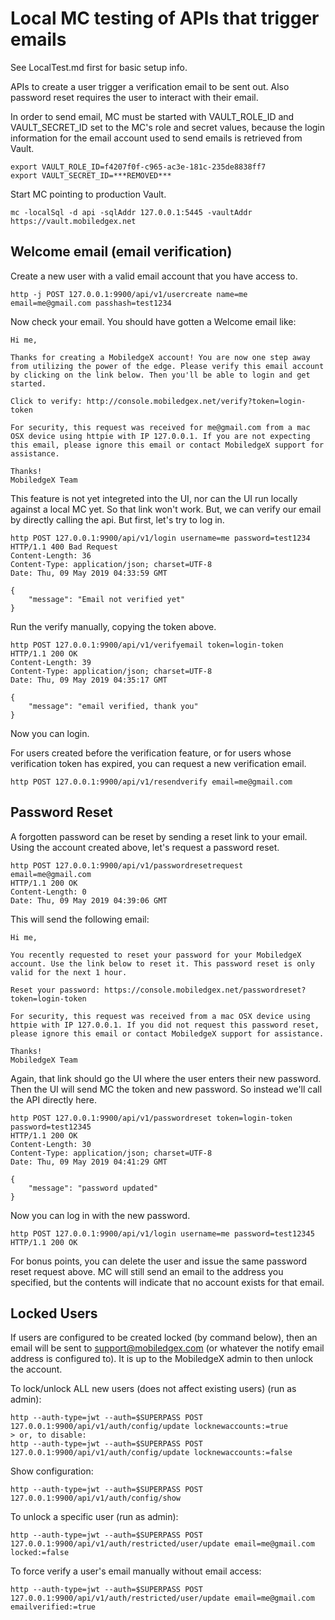 # Local MC testing of APIs that trigger emails

See LocalTest.md first for basic setup info.

APIs to create a user trigger a verification email to be sent out. Also password reset requires the user to interact with their email.

In order to send email, MC must be started with VAULT_ROLE_ID and VAULT_SECRET_ID set to the MC's role and secret values, because the login information for the email account used to send emails is retrieved from Vault.

```
export VAULT_ROLE_ID=f4207f0f-c965-ac3e-181c-235de8838ff7
export VAULT_SECRET_ID=***REMOVED***
```

Start MC pointing to production Vault.

```
mc -localSql -d api -sqlAddr 127.0.0.1:5445 -vaultAddr https://vault.mobiledgex.net
```

## Welcome email (email verification)

Create a new user with a valid email account that you have access to.

```
http -j POST 127.0.0.1:9900/api/v1/usercreate name=me email=me@gmail.com passhash=test1234
```

Now check your email. You should have gotten a Welcome email like:

```
Hi me,

Thanks for creating a MobiledgeX account! You are now one step away from utilizing the power of the edge. Please verify this email account by clicking on the link below. Then you'll be able to login and get started.

Click to verify: http://console.mobiledgex.net/verify?token=login-token

For security, this request was received for me@gmail.com from a mac OSX device using httpie with IP 127.0.0.1. If you are not expecting this email, please ignore this email or contact MobiledgeX support for assistance.

Thanks!
MobiledgeX Team
```

This feature is not yet integreted into the UI, nor can the UI run locally against a local MC yet. So that link won't work. But, we can verify our email by directly calling the api. But first, let's try to log in.

```
http POST 127.0.0.1:9900/api/v1/login username=me password=test1234
HTTP/1.1 400 Bad Request
Content-Length: 36
Content-Type: application/json; charset=UTF-8
Date: Thu, 09 May 2019 04:33:59 GMT

{
    "message": "Email not verified yet"
}
```

Run the verify manually, copying the token above.

```
http POST 127.0.0.1:9900/api/v1/verifyemail token=login-token
HTTP/1.1 200 OK
Content-Length: 39
Content-Type: application/json; charset=UTF-8
Date: Thu, 09 May 2019 04:35:17 GMT

{
    "message": "email verified, thank you"
}
```

Now you can login.

For users created before the verification feature, or for users whose verification token has expired, you can request a new verification email.

```
http POST 127.0.0.1:9900/api/v1/resendverify email=me@gmail.com
```

## Password Reset

A forgotten password can be reset by sending a reset link to your email. Using the account created above, let's request a password reset.

```
http POST 127.0.0.1:9900/api/v1/passwordresetrequest email=me@gmail.com
HTTP/1.1 200 OK
Content-Length: 0
Date: Thu, 09 May 2019 04:39:06 GMT
```

This will send the following email:

```
Hi me,

You recently requested to reset your password for your MobiledgeX account. Use the link below to reset it. This password reset is only valid for the next 1 hour.

Reset your password: https://console.mobiledgex.net/passwordreset?token=login-token

For security, this request was received from a mac OSX device using httpie with IP 127.0.0.1. If you did not request this password reset, please ignore this email or contact MobiledgeX support for assistance.

Thanks!
MobiledgeX Team
```

Again, that link should go the UI where the user enters their new password. Then the UI will send MC the token and new password. So instead we'll call the API directly here.

```
http POST 127.0.0.1:9900/api/v1/passwordreset token=login-token password=test12345
HTTP/1.1 200 OK
Content-Length: 30
Content-Type: application/json; charset=UTF-8
Date: Thu, 09 May 2019 04:41:29 GMT

{
    "message": "password updated"
}
```

Now you can log in with the new password.

```
http POST 127.0.0.1:9900/api/v1/login username=me password=test12345
HTTP/1.1 200 OK
```

For bonus points, you can delete the user and issue the same password reset request above. MC will still send an email to the address you specified, but the contents will indicate that no account exists for that email.

## Locked Users

If users are configured to be created locked (by command below), then an email will be sent to support@mobiledgex.com (or whatever the notify email address is configured to). It is up to the MobiledgeX admin to then unlock the account.

To lock/unlock ALL new users (does not affect existing users) (run as admin):

```
http --auth-type=jwt --auth=$SUPERPASS POST 127.0.0.1:9900/api/v1/auth/config/update locknewaccounts:=true
> or, to disable:
http --auth-type=jwt --auth=$SUPERPASS POST 127.0.0.1:9900/api/v1/auth/config/update locknewaccounts:=false
```

Show configuration:

```
http --auth-type=jwt --auth=$SUPERPASS POST 127.0.0.1:9900/api/v1/auth/config/show
```

To unlock a specific user (run as admin):

```
http --auth-type=jwt --auth=$SUPERPASS POST 127.0.0.1:9900/api/v1/auth/restricted/user/update email=me@gmail.com locked:=false
```

To force verify a user's email manually without email access:

```
http --auth-type=jwt --auth=$SUPERPASS POST 127.0.0.1:9900/api/v1/auth/restricted/user/update email=me@gmail.com emailverified:=true
```
